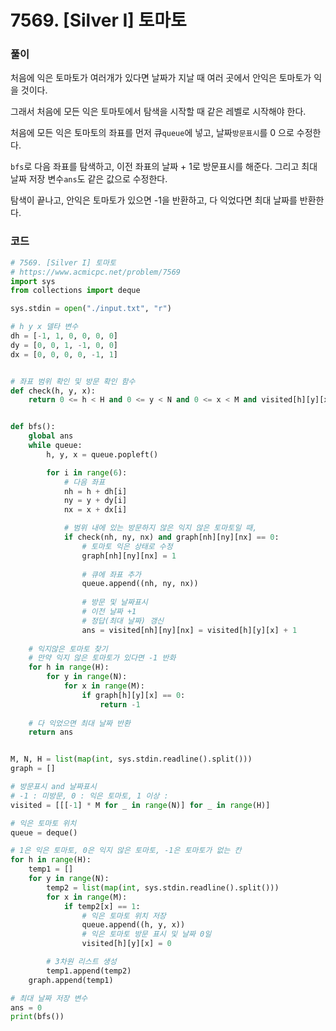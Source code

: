 # 7569. [Silver I] 토마토

### 풀이

처음에 익은 토마토가 여러개가 있다면 날짜가 지날 때 여러 곳에서 안익은 토마토가 익을 것이다.

그래서 처음에 모든 익은 토마토에서 탐색을 시작할 때 같은 레벨로 시작해야 한다. 

처음에 모든 익은 토마토의 좌표를 먼저 큐`queue`에 넣고, 날짜`방문표시`를 0 으로 수정한다.

`bfs`로 다음 좌표를 탐색하고, 이전 좌표의 날짜  + 1로 방문표시를 해준다. 그리고 최대 날짜 저장 변수`ans`도 같은 값으로 수정한다.

탐색이 끝나고, 안익은 토마토가 있으면 -1을 반환하고, 다 익었다면 최대 날짜를 반환한다.

### 코드

```python
# 7569. [Silver I] 토마토
# https://www.acmicpc.net/problem/7569
import sys
from collections import deque

sys.stdin = open("./input.txt", "r")  

# h y x 델타 변수
dh = [-1, 1, 0, 0, 0, 0]
dy = [0, 0, 1, -1, 0, 0]
dx = [0, 0, 0, 0, -1, 1]


# 좌표 범위 확인 및 방문 확인 함수
def check(h, y, x):
	return 0 <= h < H and 0 <= y < N and 0 <= x < M and visited[h][y][x] == -1


def bfs():
	global ans
	while queue:
		h, y, x = queue.popleft()

		for i in range(6):
			# 다음 좌표
			nh = h + dh[i]
			ny = y + dy[i]
			nx = x + dx[i]

			# 범위 내에 있는 방문하지 않은 익지 않은 토마토일 때,  
			if check(nh, ny, nx) and graph[nh][ny][nx] == 0:
                # 토마토 익은 상태로 수정
				graph[nh][ny][nx] = 1
                
                # 큐에 좌표 추가
				queue.append((nh, ny, nx))
                
                # 방문 및 날짜표시
                # 이전 날짜 +1
                # 정답(최대 날짜) 갱신
				ans = visited[nh][ny][nx] = visited[h][y][x] + 1
              
	# 익지않은 토마토 찾기
    # 만약 익지 않은 토마토가 있다면 -1 반화
	for h in range(H):
		for y in range(N):
			for x in range(M):
				if graph[h][y][x] == 0:
					return -1
                
	# 다 익었으면 최대 날짜 반환
	return ans


M, N, H = list(map(int, sys.stdin.readline().split()))
graph = []

# 방문표시 and 날짜표시
# -1 : 미방문, 0 : 익은 토마토, 1 이상 : 
visited = [[[-1] * M for _ in range(N)] for _ in range(H)]

# 익은 토마토 위치
queue = deque()

# 1은 익은 토마토, 0은 익지 않은 토마토, -1은 토마토가 없는 칸
for h in range(H):
	temp1 = []
	for y in range(N):
		temp2 = list(map(int, sys.stdin.readline().split()))
		for x in range(M):
			if temp2[x] == 1:
				# 익은 토마토 위치 저장
				queue.append((h, y, x))
				# 익은 토마토 방문 표시 및 날짜 0일
				visited[h][y][x] = 0

		# 3차원 리스트 생성
		temp1.append(temp2)
	graph.append(temp1)

# 최대 날짜 저장 변수
ans = 0
print(bfs())
```

